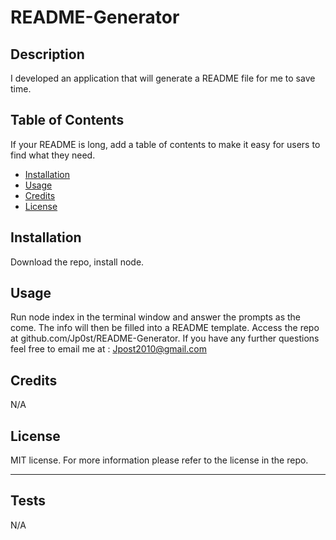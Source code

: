 
# README-Generator

## Description

I developed an application that will generate a README file for me to save time.

## Table of Contents

If your README is long, add a table of contents to make it easy for users to find what they need.

- [Installation](#installation)
- [Usage](#usage)
- [Credits](#credits)
- [License](#license)

## Installation

Download the repo, install node.

## Usage

Run node index in the terminal window and answer the prompts as the come.  The info will then be filled into a README template. Access the repo at github.com/Jp0st/README-Generator.
If you have any further questions feel free to email me at : Jpost2010@gmail.com

## Credits

N/A

## License

MIT license.
For more information please refer to the license in the repo.

---

## Tests

N/A
  
